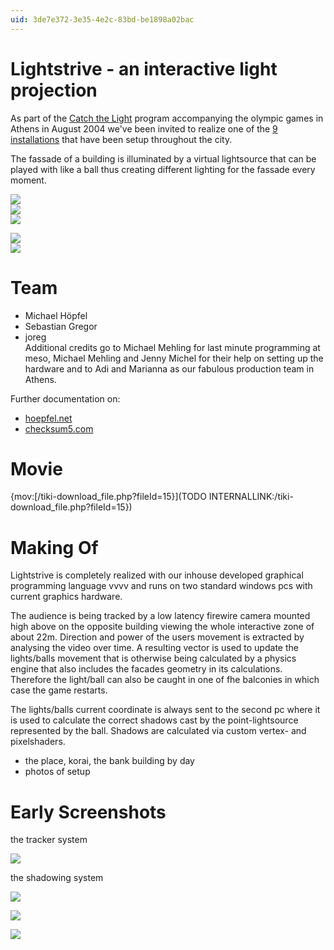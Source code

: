 ```yaml
---
uid: 3de7e372-3e35-4e2c-83bd-be1898a02bac
---
```


# Lightstrive - an interactive light projection
As part of the <a href="http://www.athens2004.com/en/OlympicLookOfAthens" class="extURL" target="_blank">Catch the Light</a> program accompanying the olympic games in Athens in August 2004 we've been invited to realize one of the <a href="http://www.athens2004.com/en/OlympicLookofAthensInteractiveArtInstallations" class="extURL" target="_blank">9 installations</a> that have been setup throughout the city.  

The fassade of a building is illuminated by a virtual lightsource that can be played with like a ball thus creating different lighting for the fassade every moment.   


![](~/img/trapeza01.jpg "")   
![](~/img/trapeza02.jpg "")   
![](~/img/trapeza03.jpg "")   


![](~/img/trapeza04.jpg "")   
![](~/img/trapeza05.jpg "")   


# Team
* Michael Höpfel  
* Sebastian Gregor  
* joreg  
Additional credits go to Michael Mehling for last minute programming at meso, Michael Mehling and Jenny Michel for their help on setting up the hardware and to Adi and Marianna as our fabulous production team in Athens.  

Further documentation on:   
* <a href="http://www.hoepfel.net/?page_id=29" class="extURL" target="_blank">hoepfel.net</a>  
* <a href="http://www.checksum5.com/89/lightstrive" class="extURL" target="_blank">checksum5.com</a>  

# Movie 
{mov:[/tiki-download_file.php?fileId=15}](TODO INTERNALLINK:/tiki-download_file.php?fileId=15})  


 

# Making Of

Lightstrive is completely realized with our inhouse developed graphical programming language vvvv and runs on two standard windows pcs with current graphics hardware.   

The audience is being tracked by a low latency firewire camera mounted high above on the opposite building viewing the whole interactive zone of about 22m. Direction and power of the users movement is extracted by analysing the video over time. A resulting vector is used to update the lights/balls movement that is otherwise being calculated by a physics engine that also includes the facades geometry in its calculations. Therefore the light/ball can also be caught in one of fhe balconies in which case the game restarts.   

The lights/balls current coordinate is always sent to the second pc where it is used to calculate the correct shadows cast by the point-lightsource represented by the ball. Shadows are calculated via custom vertex- and pixelshaders.  

* the place, korai, the bank building by day  
* photos of setup  




#  Early Screenshots


the tracker system  

![](~/img/tracker.jpg "")   




the shadowing system  


![](~/img/lighstrivedesktop_3.jpg "")   




 


![](~/img/sidehousewireshadow_3.jpg "")   


















![](~/img/lighstriveshadowmapwire_4.jpg "")   


